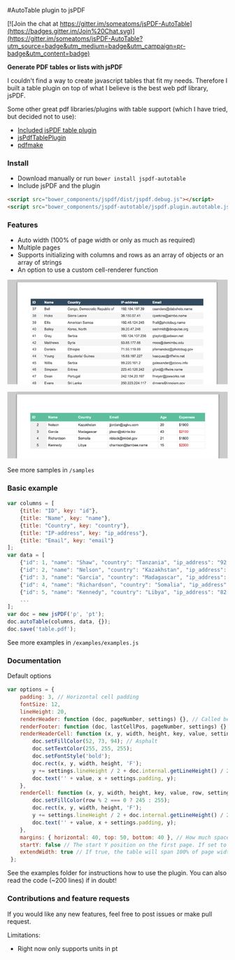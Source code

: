 #AutoTable plugin to jsPDF

[![Join the chat at https://gitter.im/someatoms/jsPDF-AutoTable](https://badges.gitter.im/Join%20Chat.svg)](https://gitter.im/someatoms/jsPDF-AutoTable?utm_source=badge&utm_medium=badge&utm_campaign=pr-badge&utm_content=badge)

**Generate PDF tables or lists with jsPDF**

I couldn't find a way to create javascript tables that fit my needs. Therefore I built a table plugin on top of what I believe is the best web pdf library, jsPDF. 

Some other great pdf libraries/plugins with table support (which I have tried, but decided not to use):

- [Included jsPDF table plugin](https://github.com/MrRio/jsPDF/blob/master/jspdf.plugin.cell.js)
- [jsPdfTablePlugin](https://github.com/Prashanth-Nelli/jsPdfTablePlugin)
- [pdfmake](https://github.com/bpampuch/pdfmake)

### Install
- Download manually or run `bower install jspdf-autotable`
- Include jsPDF and the plugin

```html
<script src="bower_components/jspdf/dist/jspdf.debug.js"></script>
<script src="bower_components/jspdf-autotable/jspdf.plugin.autotable.js"></script>
```

### Features

- Auto width (100% of page width or only as much as required)
- Multiple pages
- Supports initializing with columns and rows as an array of objects or an array of strings
- An option to use a custom cell-renderer function

![sample javascript table pdf](sample.png)

![sample javascript table pdf](sample2.png)

See more samples in `/samples`

### Basic example

```javascript
var columns = [
    {title: "ID", key: "id"}, 
    {title: "Name", key: "name"}, 
    {title: "Country", key: "country"}, 
    {title: "IP-address", key: "ip_address"}, 
    {title: "Email", key: "email"}
];
var data = [
    {"id": 1, "name": "Shaw", "country": "Tanzania", "ip_address": "92.44.246.31", "email": "abrown@avamba.info"},
    {"id": 2, "name": "Nelson", "country": "Kazakhstan", "ip_address": "112.238.42.121", "email": "jjordan@agivu.com"},
    {"id": 3, "name": "Garcia", "country": "Madagascar", "ip_address": "39.211.252.103", "email": "jdean@skinte.biz"},
    {"id": 4, "name": "Richardson", "country": "Somalia", "ip_address": "27.214.238.100", "email": "nblack@midel.gov"},
    {"id": 5, "name": "Kennedy", "country": "Libya", "ip_address": "82.148.96.120", "email": "charrison@tambee.name"}
    ...
];
var doc = new jsPDF('p', 'pt');
doc.autoTable(columns, data, {});
doc.save('table.pdf');
```

See more examples in `/examples/examples.js`

### Documentation

Default options

```javascript
var options = {
    padding: 3, // Horizontal cell padding
    fontSize: 12,
    lineHeight: 20,
    renderHeader: function (doc, pageNumber, settings) {}, // Called before every page
    renderFooter: function (doc, lastCellPos, pageNumber, settings) {}, // Called on the end of every page
    renderHeaderCell: function (x, y, width, height, key, value, settings) {
        doc.setFillColor(52, 73, 94); // Asphalt
        doc.setTextColor(255, 255, 255);
        doc.setFontStyle('bold');
        doc.rect(x, y, width, height, 'F');
        y += settings.lineHeight / 2 + doc.internal.getLineHeight() / 2 - 2.5;
        doc.text('' + value, x + settings.padding, y);
    },
    renderCell: function (x, y, width, height, key, value, row, settings) {
        doc.setFillColor(row % 2 === 0 ? 245 : 255);
        doc.rect(x, y, width, height, 'F');
        y += settings.lineHeight / 2 + doc.internal.getLineHeight() / 2 - 2.5;
        doc.text('' + value, x + settings.padding, y);
    },
    margins: { horizontal: 40, top: 50, bottom: 40 }, // How much space around the table
    startY: false // The start Y position on the first page. If set to false, top margin is used
    extendWidth: true // If true, the table will span 100% of page width minus horizontal margins.
 };
```

See the examples folder for instructions how to use the plugin. You can also read the code (~200 lines) if in doubt!

### Contributions and feature requests
If you would like any new features, feel free to post issues or make pull request.

Limitations:

- Right now only supports units in pt